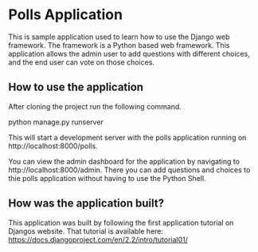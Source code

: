 # Polls Application

This is sample application used to learn how to use the Django web framework.  The framework is a Python based web framework.  This application allows the admin user to add questions with different choices, and the end user can vote on those choices.

## How to use the application

After cloning the project run the following command.

python manage.py runserver

This will start a development server with the polls application running on http://localhost:8000/polls.

You can view the admin dashboard for the application by navigating to http://localhost:8000/admin.  There you can add questions and choices to thie polls application without having to use the Python Shell.

## How was the application built?

This application was built by following the first application tutorial on Djangos website.  That tutorial is available here: https://docs.djangoproject.com/en/2.2/intro/tutorial01/